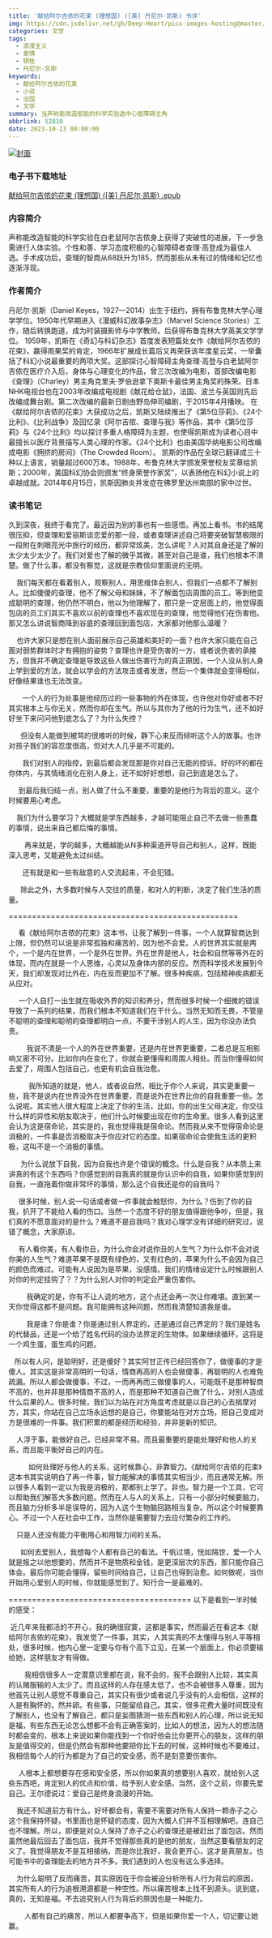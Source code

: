 ```yaml
---
title: '献给阿尔吉侬的花束 (理想国) ([美] 丹尼尔·凯斯) 书评'
img: https://cdn.jsdelivr.net/gh/Deep-Heart/picx-images-hosting@master/boomments/献给阿尔吉侬的花束-(理想国).24li1ht6d9mo.webp
categories: 文学
tags:
  - 浪漫主义
  - 爱情
  - 牺牲
  - 丹尼尔·凯斯
keywords:
  - 献给阿尔吉侬的花束
  - 小说
  - 法国
  - 文学
summary: 当声称能改造智能的科学实验选中心智障碍主角
abbrlink: 52810
date: 2023-10-23 00:00:00
---
```


[![封面](https://cdn.jsdelivr.net/gh/Deep-Heart/picx-images-hosting@master/boomments/献给阿尔吉侬的花束-(理想国).24li1ht6d9mo.webp)]()
### 电子书下载地址
[献给阿尔吉侬的花束 (理想国) ([美] 丹尼尔·凯斯) .epub](https://url57.ctfile.com/f/23765157-960584544-ddfcab?p=9554)

### 内容简介
声称能改造智能的科学实验在白老鼠阿尔吉侬身上获得了突破性的进展，下一步急需进行人体实验。个性和善、学习态度积极的心智障碍者查理·高登成为最佳人选。手术成功后，查理的智商从68跃升为185，然而那些从未有过的情绪和记忆也逐渐浮现。

### 作者简介
丹尼尔·凯斯（Daniel Keyes，1927—2014）出生于纽约，拥有布鲁克林大学心理学学位。1950年代早期进入《漫威科幻故事杂志》（Marvel Science Stories）工作，随后转换跑道，成为时装摄影师与中学教师。后获得布鲁克林大学英美文学学位。    1959年，凯斯在《奇幻与科幻杂志》首度发表短篇处女作《献给阿尔吉侬的花束》，赢得雨果奖的肯定，1966年扩展成长篇后又再荣获该年度星云奖，一举囊括了科幻小说最重要的两项大奖。这部探讨心智障碍主角查理·高登与白老鼠阿尔吉侬在医疗介入后，身体与心理变化的作品，曾三次改编为电影，首部改编电影《查理》（Charley）男主角克里夫·罗伯逊拿下奥斯卡最佳男主角奖的殊荣。日本NHK电视台也在2003年改编成电视剧《献花给仓鼠》，法国、波兰与英国则先后改编成舞台剧。第二次改编的最新日剧由野岛伸司编剧，于2015年4月播映。    在《献给阿尔吉侬的花束》大获成功之后，凯斯又陆续推出了《第5位莎莉》、《24个比利》、《比利战争》及回忆录《阿尔吉侬、查理与我》等作品，其中《第5位莎莉》与《24个比利》均以探讨多重人格障碍为主题，也使得凯斯成为读者心目中最擅长以医疗背景描写人类心理的作家。《24个比利》也由美国华纳电影公司改编成电影《拥挤的房间》（The Crowded Room）。    凯斯的作品在全球已翻译成三十种以上语言，销量超过600万本。1988年，布鲁克林大学颁发荣誉校友奖章给凯斯；2000年，美国科幻协会则颁发“终身荣誉作家奖”，以表扬他在科幻小说上的卓越成就。2014年6月15日，凯斯因肺炎并发症在佛罗里达州南部的家中过世。

### 读书笔记
久到深夜，我终于看完了。最近因为别的事也有一些感悟。再加上看书。书的结尾很压抑，但查理和爱丽斯谈恋爱的那一段，或者查理讲述自己将要突破智慧极限的一段附在刺眼亮光中旅行的经历，都异常炫美，怎么讲呢？人对其自身还是了解的太少太少太少了。我们对爱也了解的微乎其微，甚至对自己是谁，我们也根本不清楚。做了什么事，都没有察觉，这就是宗教信仰里面说的无明。


    我们每天都在看着别人，观察别人，用思维体会别人，但我们一点都不了解别人。比如傻傻的查理，他不了解父母和妹妹，不了解面包店周围的员工。等到他变成聪明的查理，他仍然不明白，他以为他理解了，那只是一定层面上的，他觉得面包店的员工们其实不喜欢以前的查理也不喜欢现在的查理，他觉得他们在伤害他。那又怎么讲说智商降到谷底的查理回到面包店，大家都对他那么温暖？

    也许大家只是想在别人面前展示自己英雄和美好的一面？也许大家只能在自己面对弱势群体时才有拥抱的姿势？查理也许是受伤害的一方，或者说伤害的承接方，但我并不确定查理是导致这些人做出伤害行为的真正原因，一个人没从别人身上学到爱的方法，就会以学会的方法攻击或者发泄，然后一个集体就会变得相似，好像结果谁也无法改变。


       一个人的行为处事是他经历过的一些事物的外在体现，也许他对你好或者不好其实根本上与你无关，然而你却在生气。所以与其你为了他的行为生气，还不如好好坐下来问问他到底怎么了？为什么失控？


      但没有人能做到被骂的很难听的时候，静下心来反而倾听这个人的故事。也许对孩子我们的容忍度很高，但对大人几乎是不可能的。


       我们对别人的指控，到最后都会发现那是你对自己无能的控诉。好的坏的都在你体内，与其情绪消化在别人身上，还不如好好想想，自己到底是怎么了。

     到最后我归结一点，别人做了什么不重要，重要的是他行为背后的意义。这个时候要用心考虑。

    我们为什么要学习？大概就是学东西越多，才越可能阻止自己不去做一些愚蠢的事情，说出来自己都后悔的事情。

        再来就是，学的越多，大概越能从N多种渠道开导自己和别人，这样，既能深入思考，又能避免太过纠结。

       还有就是和一些有敌意的人交流起来，不会犯错。

      除此之外，大多数时候与人交往的质量，和对人的判断，决定了我们生活的质量。


=================================================

     看《献给阿尔吉侬的花束》这本书，让我了解到一件事，一个人就算智商达到上限，但仍然可以说是非常孤独和痛苦的，因为他不会爱。人的世界其实就是两个，一个是内在世界，一个是外在世界。外在世界是他人，社会和自然等等外在的体现，而内在就是一个人思维，心灵以及身体内部的反应。然而科学技术发展到今天，我们却发现对比外在，内在反而更加不了解。很多种疾病，包括精神疾病都无从应对。

     一个人自打一出生就在吸收外界的知识和养分，然而很多时候一个细微的错误导致了一系列的结果，而我们根本不知道我们在干什么。当然无知而无畏，不管是不聪明的查理和聪明的查理都明白一点，不要干涉别人的人生，因为你没办法负责。

    
    我说不清是一个人的外在世界重要，还是内在世界更重要，二者总是互相影响又密不可分。比如你内在变化了，你就会更懂得和周围人相处。而当你懂得如何去爱了，周围人包括自己，也更有机会自我治愈。

    
     我所知道的就是，他人，或者说自然，相比于你个人来说，其实更重要一些，我不是说内在世界没外在世界重要，而是说外在世界比你的自我重要一些。怎么说呢。其实他人很大程度上决定了你的生活，比如，你的出生父母决定，你交往什么样的异性和朋友取决于，他们什么时候要出现在你的生命里。很多人看到这里会认为这是宿命论，其实是的，我也觉得我是宿命论。然而我从来不觉得宿命论是消极的，一件事是否消极取决于你应对它的态度。如果宿命论会使我生活的更积极，这叫不是一个消极的事情。


      为什么说放下自我，因为自我也许是个错误的概念。什么是自我？从本质上来讲真的有这个东西吗？你感觉到的自我真的就是你认识中的自我，如果你感觉到的自我，一直拖着你做非常坏的事情，那么这个自我还是你的自我吗？


     很多时候，别人说一句话或者做一件事就会触怒你，为什么？伤到了你的自我，扒开了不能给人看的伤口。当然一个态度不好的朋友值得跟他争吵，但是，我们真的不愿意面对的是什么？难道不是自我吗？我对心理学没有详细的研究过，说错了概念，大家原谅。


     有人看你美，有人看你丑，为什么你会对说你丑的人生气？为什么你不会对说你美的人生气？难道苹果不是既有绿色的，又有红色的，苹果为什么不会因为自己的颜色而难过。可能有人说因为是苹果，没感情。我们的情绪设定什么时候跟别人对你的判定挂钩了？？为什么别人对你的判定会严重伤害你。


         我确定的是，你有不让人说的地方，这个点还会再一次让你难堪。直到某一天你觉得这都不是问题。我可能拥有这种问题，然而我清楚知道我是谁。


         我是谁？你是谁？你是通过别人界定的，还是通过自己界定的？我们是姓名的代替品，还是一个给了姓名代码的没办法界定的生物体。如果继续循环，这将是一个鸡生蛋，蛋生鸡的问题。

   所以有人问，是聪明好，还是傻好？其实阿甘正传已经回答你了，做傻事的才是傻人。其实这是非常高明的一句话，情商再高的人也会做傻事，再聪明的人也难免疏漏。所以人都会做傻事，不过，一而再再而三做傻事的人，可能既不是那种智商不高的，也并非是那种情商不高的人，而是那种不知道自己做了什么，对别人造成什么后果的人。很多时候，我们以为站在对方角度考虑就是以自己的心去揣摩对方，其实，你站在自己立场永远想的是自己，你要能站在对方立场，把自己变成对方是很难的一件事。我们积累的都是经历和经验，并非是新的知识。


    人浮于事，能做好自己，已经非常不易。而且最重要的是能处理好和他人的关系，而且能平衡好自己的内在。

   
      如何处理好与他人的关系，这时候靠心，非靠智力。《献给阿尔吉侬的花束》这本书其实说明白了再一件事，智力能解决的事情其实相当少，而且通常无解。所以很多人看到一定以为我是消极的，那都别上学了。非也。智力是一个工具，它可以帮助我们解答大多数问题。然而在人与人的关系上，只有一小部分时候要脑力，而且脑力分析多半是误导的，因为人这个生物脑回路相当复杂。所以这个时候要靠心。不过一个人在社会中工作，当然你是需要智力去应付繁杂的工作的。


    只是人还没有能力平衡用心和用智力间的关系。


      如何去爱别人，我想每个人都有自己的看法。千帆过境，恍如隔世，爱一个人就是报之以他想要的，然而并不是物质和金钱，是更深层次的东西，那只能你自己体会。最后你可能会懂得，留些时间给自己，让自己也得到治愈。如何做呢，当你开始用心爱别人的时候，你就能感觉到了。知行合一是最难的。

=======================================
以下是看到一半时候的感受：


 近几年来我都活的不开心，我的确很寂寞，这都是事实，然而最近在看这本《献给阿尔吉侬的花束》，我发觉了一件事，其实，人其实真的不太懂得与别人平等相处，很多时候，他内心里一定要与你有个高下立见，在某一个层面上，你必须要输给她，这样朋友才有得做。


        我相信很多人一定潜意识里都在说，我不会的，我不会跟别人比较，其实真的认赌服输的人太少了。而且这样的人存在感太低了。也不会被很多人尊重，因为他首先让别人感觉不尊重自己，其实只有很少或者说几乎没有的人会相信，这样的人是有胸怀的，然并卵。有些事，只能留给自己。其实，很多花费大量时间既没有了解别人，也没有了解自己，都只是妄图猜测一些东西和别人的心理，所以说无知是福，有些东西无论怎么想都不会有正确答案的，比如人的想法，因为人的想法随时都会变的，根本上来说如果你能找到一个你好他会比你更开心的朋友，这样的朋友是值得交的，但是仍然会有那种他要把你比下去的时候，这种时候也不要难过，我相信每个人的行为都是为了自己的安全感，而不是刻意要伤害你。


     人根本上都想要存在感和安全感，所以你如果真的想要别人喜欢，就给别人这些东西吧，肯定别人的优点和价值，给予别人安全感。当然，这个之前，你要先爱自己。王尔德说过：爱自己是终身浪漫的开始。

    我还不知道前方有什么，好坏都会有，需要不需要对所有人保持一颗赤子之心这个我保持怀疑，书里面也是怀疑的态度，因为大概人们并不互相理解吧，连自己也不理解。所以，即便是对众人保持了赤子之心的查理还是被赶出了面包店。然而虽然他最后回去了面包店，我并不觉得那些真的是他的朋友，当然这要看朋友的定义了。我觉得朋友不是互相接纳，而是你比我好，我会更开心，这才是真朋友。也可能书中的查理能去的地方并不多。我们遇到的人也没有这么多选择。


    为什么聪明了反而痛苦，其实原因在于你会被迫分析所有人行为背后的原因，其实所有人的行为追根溯源都是一种空性。所以痛苦根本上找不到源头。说到底，真的，无知是福。不去追究别人行为背后的原因也是一种能力。


        人都有自己的痛苦，所以人都要争高下，但是如果你爱一个人，切记要让她赢。
